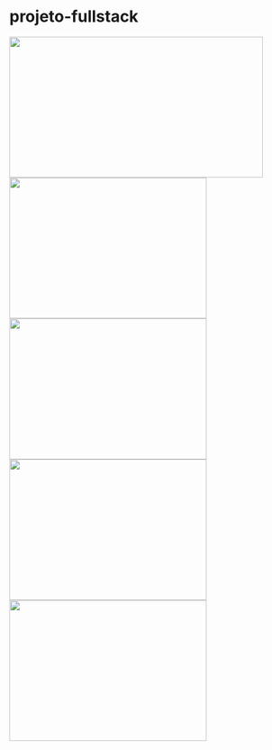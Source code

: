 # projeto-fullstack
<div>
  <img src="https://github.com/isacribb/projeto-fullstack/blob/main/forREADME/images/index-1.jpg?raw=true" height="250" width="450">
  <img src="https://github.com/isacribb/projeto-fullstack/blob/main/forREADME/images/index-2.jpg?raw=true" height="250" width="350">
  <img src="https://github.com/isacribb/projeto-fullstack/blob/main/forREADME/images/add-1.jpg?raw=true" height="250" width="350">
  <img src="https://github.com/isacribb/projeto-fullstack/blob/main/forREADME/images/add-2.jpg?raw=true" height="250" width="350">
  <img src="https://github.com/isacribb/projeto-fullstack/blob/main/forREADME/images/view.jpg?raw=true" height="250" width="350">
</div>
